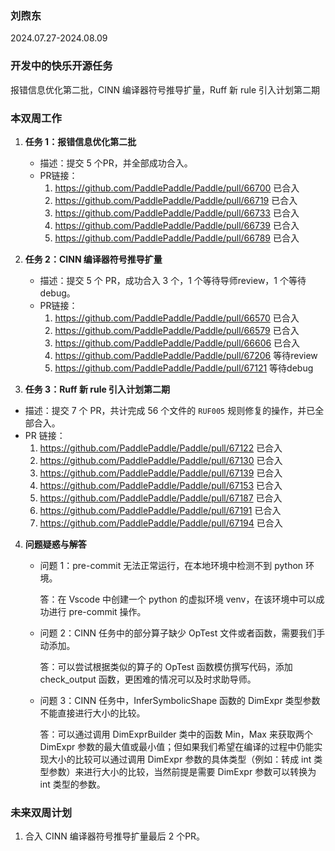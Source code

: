 ### 刘煦东

2024.07.27-2024.08.09

### 开发中的快乐开源任务

报错信息优化第二批，CINN 编译器符号推导扩量，Ruff 新 rule 引入计划第二期

### 本双周工作

1. **任务 1：报错信息优化第二批**

   - 描述：提交 5 个PR，并全部成功合入。
   - PR链接：
     1. https://github.com/PaddlePaddle/Paddle/pull/66700 已合入
     2. https://github.com/PaddlePaddle/Paddle/pull/66719 已合入
     3. https://github.com/PaddlePaddle/Paddle/pull/66733 已合入
     4. https://github.com/PaddlePaddle/Paddle/pull/66739 已合入
     5. https://github.com/PaddlePaddle/Paddle/pull/66789 已合入

2. **任务 2：CINN 编译器符号推导扩量**

   - 描述：提交 5 个 PR，成功合入 3 个，1 个等待导师review，1 个等待debug。
   - PR链接：
     1. https://github.com/PaddlePaddle/Paddle/pull/66570 已合入
     2. https://github.com/PaddlePaddle/Paddle/pull/66579 已合入
     3. https://github.com/PaddlePaddle/Paddle/pull/66606 已合入
     4. https://github.com/PaddlePaddle/Paddle/pull/67206 等待review
     5. https://github.com/PaddlePaddle/Paddle/pull/67121 等待debug

3. **任务 3：Ruff 新 rule 引入计划第二期**
  - 描述：提交 7 个 PR，共计完成 56 个文件的 `RUF005` 规则修复的操作，并已全部合入。
  - PR 链接：
    1. https://github.com/PaddlePaddle/Paddle/pull/67122 已合入
    2. https://github.com/PaddlePaddle/Paddle/pull/67130 已合入
    3. https://github.com/PaddlePaddle/Paddle/pull/67139 已合入
    4. https://github.com/PaddlePaddle/Paddle/pull/67153 已合入
    5. https://github.com/PaddlePaddle/Paddle/pull/67187 已合入
    6. https://github.com/PaddlePaddle/Paddle/pull/67191 已合入
    7. https://github.com/PaddlePaddle/Paddle/pull/67194 已合入

4. **问题疑惑与解答**

   - 问题 1：pre-commit 无法正常运行，在本地环境中检测不到 python 环境。

     答：在 Vscode 中创建一个 python 的虚拟环境 venv，在该环境中可以成功进行 pre-commit 操作。

   - 问题 2：CINN 任务中的部分算子缺少 OpTest 文件或者函数，需要我们手动添加。

     答：可以尝试根据类似的算子的 OpTest 函数模仿撰写代码，添加 check\_output 函数，更困难的情况可以及时求助导师。

   - 问题 3：CINN 任务中，InferSymbolicShape 函数的 DimExpr 类型参数不能直接进行大小的比较。

     答：可以通过调用 DimExprBuilder 类中的函数 Min，Max 来获取两个 DimExpr 参数的最大值或最小值；但如果我们希望在编译的过程中仍能实现大小的比较可以通过调用 DimExpr 参数的具体类型（例如：转成 int 类型参数）来进行大小的比较，当然前提是需要 DimExpr 参数可以转换为 int 类型的参数。


### 未来双周计划

1. 合入 CINN 编译器符号推导扩量最后 2 个PR。